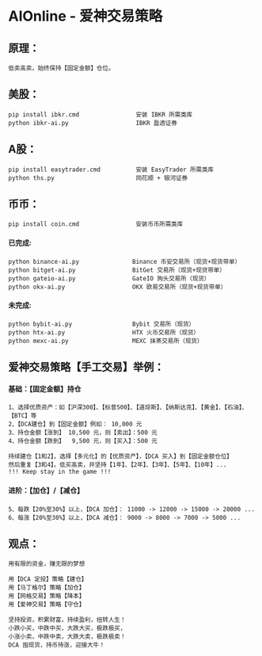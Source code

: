 # AIOnline - 爱神交易策略

## 原理：
    低卖高卖，始终保持【固定金额】仓位。
    
## 美股：
    pip install ibkr.cmd                安装 IBKR 所需类库
    python ibkr-ai.py                   IBKR 盈透证券

## A股：
    pip install easytrader.cmd          安装 EasyTrader 所需类库
    python ths.py                       同花顺 + 银河证券

## 币币：
    pip install coin.cmd                安装币币所需类库

####  已完成:
    python binance-ai.py               Binance 币安交易所（现货+现货带单）
    python bitget-ai.py                BitGet 交易所（现货+现贷带单）
    python gateio-ai.py                GateIO 狗头交易所（现货）
    python okx-ai.py                   OKX 欧易交易所（现货+现货带单）
  
####  未完成:
    python bybit-ai.py                 Bybit 交易所（现货）
    python htx-ai.py                   HTX 火币交易所（现货）
    python mexc-ai.py                  MEXC 抹茶交易所（现货）
    
## 爱神交易策略【手工交易】举例：
####    基础：【固定金额】持仓
    1、选择优质资产：如【沪深300】、【标普500】、【道琼斯】、【纳斯达克】、【黄金】、【石油】、【BTC】等
    2、【DCA建仓】到【固定金额】例如： 10,000 元
    3、持仓金额【涨到】 10,500 元，则【卖出】：500 元
    4、持仓金额【跌到】  9,500 元，则【买入】：500 元
    
    持续建仓【1和2】，选择【多元化】的【优质资产】，【DCA 买入】到【固定金额仓位】
    然后重复【3和4】，低买高卖，并坚持【1年】、【2年】、【3年】、【5年】、【10年】...
    !!! Keep stay in the game !!!
    
####    进阶：【加仓】/【减仓】
    5、每跌【20%至30%】以上，【DCA 加仓】： 11000 -> 12000 -> 15000 -> 20000 ...
    6、每涨【20%至30%】以上，【DCA 减仓】： 9000 -> 8000 -> 7000 -> 5000 ...
    
## 观点：
    用有限的资金，赚无限的梦想
    
    用【DCA 定投】策略【建仓】
    用【马丁格尔】策略【加仓】
    用【网格交易】策略【降本】
    用【爱神交易】策略【守仓】
    
    坚持投资，积累财富，持续盈利，扭转人生！
    小跌小买，中跌中买，大跌大买，极跌极买，
    小涨小卖，中跌中卖，大跌大卖，极跌极卖！
    DCA 囤现货，持币待涨，迎接大牛！
